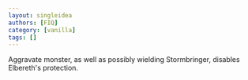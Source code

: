 ```yaml
---
layout: singleidea
authors: [FIQ]
category: [vanilla]
tags: []
---
```

Aggravate monster, as well as possibly wielding Stormbringer, disables Elbereth's protection.
